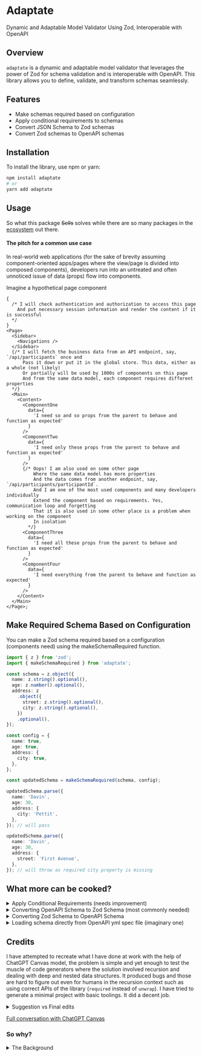 # Adaptate

Dynamic and Adaptable Model Validator Using Zod, Interoperable with OpenAPI

## Overview

`adaptate` is a dynamic and adaptable model validator that leverages the power of Zod for schema validation and is interoperable with OpenAPI. This library allows you to define, validate, and transform schemas seamlessly.

## Features

- Make schemas required based on configuration
- Apply conditional requirements to schemas
- Convert JSON Schema to Zod schemas
- Convert Zod schemas to OpenAPI schemas

## Installation

To install the library, use npm or yarn:

```sh
npm install adaptate
# or
yarn add adaptate
```

## Usage

So what this package ~~Sells~~ solves while there are so many packages in the [ecosystem](https://zod.dev/?id=ecosystem) out there.

#### The pitch for a common use case

In real-world web applications (for the sake of brevity assuming component-oriented apps/pages where the view/page is divided into composed components), developers run into an untreated and often unnoticed issue of data (props) flow into components.

Imagine a hypothetical page component

```tsx
{
  /* I will check authentication and authorization to access this page
    And put necessary session information and render the content if it is successful
  */
}
<Page>
  <Sidebar>
    <Navigations />
  </Sidebar>
  {/* I will fetch the business data from an API endpoint, say, `/api/participants` once and
      Pass it down or put it in the global store. This data, either as a whole (not likely)
      Or partially will be used by 1000s of components on this page
      And from the same data model, each component requires different properties
  */}
  <Main>
    <Content>
      <ComponentOne
        data={
          'I need so and so props from the parent to behave and function as expected'
        }
      />
      <ComponentTwo
        data={
          'I need only these props from the parent to behave and function as expected'
        }
      />
      {/* Oops! I am also used on some other page
          Where the same data model has more properties
          And the data comes from another endpoint, say, `/api/participants/participantId`.
          And I am one of the most used components and many developers individually
          Extend the component based on requirements. Yes, communication loop and forgetting
          That it is also used in some other place is a problem when working on the component
          In isolation
        */}
      <ComponentThree
        data={
          'I need all these props from the parent to behave and function as expected'
        }
      />
      <ComponentFour
        data={
          'I need everything from the parent to behave and function as expected'
        }
      />
    </Content>
  </Main>
</Page>;
```

## Make Required Schema Based on Configuration

You can make a Zod schema required based on a configuration (components need) using the makeSchemaRequired function.

```ts
import { z } from 'zod';
import { makeSchemaRequired } from 'adaptate';

const schema = z.object({
  name: z.string().optional(),
  age: z.number().optional(),
  address: z
    .object({
      street: z.string().optional(),
      city: z.string().optional(),
    })
    .optional(),
});

const config = {
  name: true,
  age: true,
  address: {
    city: true,
  },
};

const updatedSchema = makeSchemaRequired(schema, config);

updatedSchema.parse({
  name: 'Davin',
  age: 30,
  address: {
    city: 'Pettit',
  },
}); // will pass

updatedSchema.parse({
  name: 'Davin',
  age: 30,
  address: {
    street: 'First Avenue',
  },
}); // will throw as required city property is missing
```

## What more can be cooked?

<details>
<summary>Apply Conditional Requirements (needs improvement)</summary>

You can apply conditional requirements to a Zod schema using the applyConditionalRequirements function. (Didn't work in improving it, generated by ChatGPT as is)

```ts
import { z } from 'zod';
import { applyConditionalRequirements } from 'adaptate';

const schema = z.object({
  firstName: z.string().optional(),
  secondName: z.string().optional(),
  age: z.number().optional(),
  address: z
    .object({
      street: z.string().optional(),
      city: z.string().optional(),
    })
    .optional(),
  title: z.string().optional(),
});

const config = {
  age: true,
  // explicit
  firstName: {
    requiredIf: (data: any) => data.age > 18,
  },
  // or implicit
  secondName: (data) => !!data.firstName,
};

const data = { age: 20 };

const updatedSchema = applyConditionalRequirements(schema, config, data);
```

</details>

<details>
<summary>Converting OpenAPI Schema to Zod Schema (most commonly needed)</summary>

The utility is in the early stage and not one to one. For complete and advanced use cases check [json-schema-to-zod](https://snyk.io/advisor/npm-package/json-schema-to-zod)

```ts
import { openAPISchemaToZod } from 'adaptate';

const openAPISchema = {
  type: 'object',
  required: ['age'],
  properties: {
    name: { type: 'string' },
    age: { type: 'number' },
  },
};

const zodSchema = openAPISchemaToZod(openAPISchema);
```

</details>

<details>
  <summary>Converting Zod Schema to OpenAPI Schema</summary>

The utility is in the early stage and not one to one. For complete and advanced use cases check [zod-to-json-schema](https://snyk.io/advisor/npm-package/zod-to-json-schema)

```ts
import { z } from 'zod';
import { zodToOpenAPISchema } from 'adaptate';

const zodSchema = z.object({
  name: z.string(),
  age: z.number(),
});

const openAPISchema = zodToOpenAPISchema(zodSchema);
```

</details>

<details>
  <summary>
    Loading schema directly from OpenAPI yml spec file (imaginary one)
  </summary>

It is not exported something similar for your use case, you could build your own yml loader, spec parser that takes care of the usage of `$ref`.

```ts
// loadAndResolveYAML.ts
import fs from 'node:fs';
import path, { dirname } from 'node:path';
import { fileURLToPath } from 'node:url';

import SwaggerParser from '@apidevtools/swagger-parser';
import yaml from 'js-yaml';

export async function loadAndResolveYAML(
  fileURL: string,
  relativePath: string
) {
  try {
    let fileURLPath = fileURLToPath(fileURL);
    let callerDirectoryName = dirname(fileURLPath);
    let yamlFilePath = path.resolve(callerDirectoryName, relativePath);
    const openapiDocument = yaml.load(
      fs.readFileSync(yamlFilePath, 'utf8')
    ) as string;

    const dereferenced = await SwaggerParser.dereference(openapiDocument);

    // For debugging uncomment this!
    // console.log(JSON.stringify(dereferenced, null, 2));

    return dereferenced;
  } catch (error) {
    console.error('Error:', error);
  }
}
```

Example usage

```ts
let dataLoadedFromYAML = await loadAndResolveYAML(
  import.meta.url,
  '../fixtures/base-schema.yml' // relative path to spec yml file from where it is called
);
let dataZodSchema = openAPISchemaToZod(
  dataLoadedFromYAML['components']['schemas']['Category']
);
```

</details>

## Credits

I have attempted to recreate what I have done at work with the help of ChatGPT Canvas model, the problem is simple and yet enough to test the muscle of code generators where the solution involved recursion and dealing with deep and nested data structures. It produced bugs and those are hard to figure out even for humans in the recursion context such as using correct APIs of the library (`required` instead of `unwrap`). I have tried to generate a minimal project with basic toolings. It did a decent job.

<details>
<summary> Suggestion vs Final edits</summary>

```diff
 import { z, ZodObject, ZodArray, ZodTypeAny } from 'zod';

-export function makeSchemaRequired(schema: ZodTypeAny, config: any, parentData: any = {}) {
-  const schemaWithConditionalRequirements = applyConditionalRequirements(schema, config, parentData);
-
-  if (schemaWithConditionalRequirements instanceof ZodObject && typeof config === 'object' && !Array.isArray(config)) {
-    const shape = schemaWithConditionalRequirements.shape;
-    const newShape = Object.fromEntries(
-      Object.entries(shape).map(([key, value]) => {
-        if (config[key] === true) {
-          return [key, value.required()];
-        } else if (typeof config[key] === 'object') {
-          return [key, makeSchemaRequired(value, config[key], parentData)];
-        }
-        return [key, value];
-      })
-    );
-    return z.object(newShape).required();
-  } else if (schemaWithConditionalRequirements instanceof ZodArray && config['*']) {
-    const elementSchema = schemaWithConditionalRequirements.element;
-    return z.array(makeSchemaRequired(elementSchema, config['*'], parentData));
-  }
-  return schemaWithConditionalRequirements;
+export function makeSchemaRequired(
+  schema: ZodTypeAny,
+  config: Config
+): ZodTypeAny {
+  function extendSchema(
+    partialSchema: ZodObject<any>,
+    partialConfig: Config
+  ): ZodObject<any> {
+    const unwrappedPartialSchema = partialSchema?.isOptional?.()
+      ? // @ts-ignore
+        partialSchema.unwrap()
+      : partialSchema;
+
+    if (
+      unwrappedPartialSchema instanceof ZodObject &&
+      typeof partialConfig === 'object' &&
+      !Array.isArray(partialConfig)
+    ) {
+      const shape = unwrappedPartialSchema.shape;
+      // @ts-ignore
+      const newShape = Object.fromEntries(
+        // @ts-ignore
+        Object.entries(shape).map(([key, value]) => {
+          // @ts-ignore
+          let unwrappedValue = value?.isOptional?.() ? value.unwrap() : value;
+          if (partialConfig[key] === true) {
+            // @ts-ignore
+            return [key, unwrappedValue];
+          } else if (typeof partialConfig[key] === 'object') {
+            // @ts-ignore
+            return [key, extendSchema(value, partialConfig[key])];
+          }
+          return [key, value];
+        })
+      );
+
+      let updatedPartialSchema = z.object(newShape);
+
+      // @ts-ignore
+      return unwrappedPartialSchema.merge(updatedPartialSchema);
+    }
+
+    if (unwrappedPartialSchema instanceof ZodArray && partialConfig['*']) {
+      const elementSchema = unwrappedPartialSchema.element as ZodObject<any>;
+
+      let updatedPartialSchema = z.array(
+        extendSchema(elementSchema, partialConfig['*'])
+      );
+
+      // @ts-ignore
+      return updatedPartialSchema;
+    }
+    return unwrappedPartialSchema;
+  }
+
+  let updatedSchema = schema;
+
+  if (schema instanceof ZodArray && config['*']) {
+    // @ts-ignore
+    updatedSchema = makeSchemaRequired(schema.element, config['*']);
+    updatedSchema = z.array(schema.element.merge(updatedSchema));
+  } else if (schema instanceof ZodObject) {
+    // @ts-ignore
+    updatedSchema = extendSchema(schema, config);
+    // @ts-ignore
+    updatedSchema = schema.merge(updatedSchema);
+  } else {
+    throw new Error('The given schema must be a Zod object.');
+  }
+
+  return updatedSchema;
 }
```

</details>

[Full conversation with ChatGPT Canvas](https://chatgpt.com/share/6728eb4e-07f8-8005-b586-c4b8ee0e798c)

### So why?

<details>
  <summary>The Background</summary>

At [Oneflow AB](https://oneflow.com), we faced a situation where a component was used on two different pages, each receiving data from different endpoints. This led to discrepancies in the properties of the same model for valid reasons. To avoid breaking the app, I have built a run-time validation library that abstracted business data extensively. Although it wasn't completely dynamic, it supported specifying business entities, types such as `collection` or `entity`, and reusable specifications like `relations`. It also included React-specific hooks that worked seamlessly with error boundaries. This effort aims to create a more generic solution that can be extended to various use cases.

</details>
